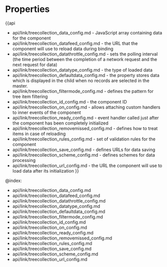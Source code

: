 Properties
==========

{{api
- api/link/treecollection_data_config.md - JavaScript array containing data for the component
- api/link/treecollection_datafeed_config.md - the URL that the component will use to reload data during binding
- api/link/treecollection_datathrottle_config.md - sets the polling interval (the time period between the completion of a network request and the next request for data)
- api/link/treecollection_datatype_config.md - the type of loaded data
- api/link/treecollection_defaultdata_config.md - the property stores data which is displayed in the child when no records are selected in the  master.
- api/link/treecollection_filtermode_config.md - defines the pattern for tree item filtering
- api/link/treecollection_id_config.md - the component ID
- api/link/treecollection_on_config.md - allows attaching custom handlers to inner events of the component
- api/link/treecollection_ready_config.md - event handler called just after the component has been completely initialized
- api/link/treecollection_removemissed_config.md - defines how to treat items in case of reloading
- api/link/treecollection_rules_config.md - set of validation rules for the component
- api/link/treecollection_save_config.md - defines URLs for data saving
- api/link/treecollection_scheme_config.md - defines schemes for data processing
- api/link/treecollection_url_config.md - the URL the component will use to load data after its initialization
}}

@index:
- api/link/treecollection_data_config.md
- api/link/treecollection_datafeed_config.md
- api/link/treecollection_datathrottle_config.md
- api/link/treecollection_datatype_config.md
- api/link/treecollection_defaultdata_config.md
- api/link/treecollection_filtermode_config.md
- api/link/treecollection_id_config.md
- api/link/treecollection_on_config.md
- api/link/treecollection_ready_config.md
- api/link/treecollection_removemissed_config.md
- api/link/treecollection_rules_config.md
- api/link/treecollection_save_config.md
- api/link/treecollection_scheme_config.md
- api/link/treecollection_url_config.md

